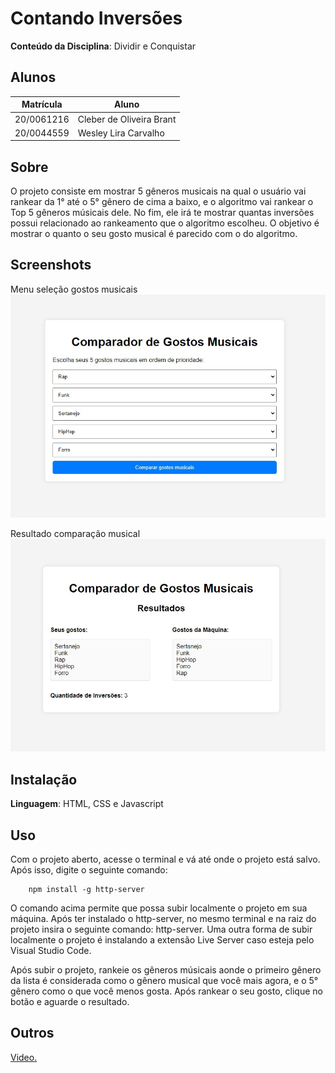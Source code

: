 # Contando Inversões

**Conteúdo da Disciplina**: Dividir e Conquistar<br>

## Alunos
|Matrícula | Aluno |
| -- | -- |
| 20/0061216  |  Cleber de Oliveira Brant |
| 20/0044559  |  Wesley Lira Carvalho |

## Sobre 
O projeto consiste em mostrar 5 gêneros musicais na qual o usuário vai rankear da 1° até o 5° gênero de cima a baixo, e o algoritmo vai rankear o Top 5 gêneros músicais dele. No fim, ele irá te mostrar quantas inversões possui relacionado ao rankeamento que o algoritmo escolheu. O objetivo é mostrar o quanto o seu gosto musical é parecido com o do algoritmo.

## Screenshots
Menu seleção gostos musicais
![](./assets/img_menu.jpeg)

Resultado comparação musical
![](./assets/img_resultados.jpeg)

## Instalação 
**Linguagem**: HTML, CSS e Javascript<br>

## Uso 

Com o projeto aberto, acesse o terminal e vá até onde o projeto está salvo. Após isso, digite o seguinte comando:

```
    npm install -g http-server
```

O comando acima permite que possa subir localmente o projeto em sua máquina. Após ter instalado o http-server, no mesmo terminal e na raiz do projeto insira o seguinte comando: http-server. Uma outra forma de subir localmente o projeto é instalando a extensão Live Server caso esteja pelo Visual Studio Code.

Após subir o projeto, rankeie os gêneros músicais aonde o primeiro gênero da lista é considerada como o gênero musical que você mais agora, e o 5° gênero como o que você menos gosta. Após rankear o seu gosto, clique no botão e aguarde o resultado.

## Outros 
[Video.](https://www.youtube.com/watch?v=GwTabiNQYxo)